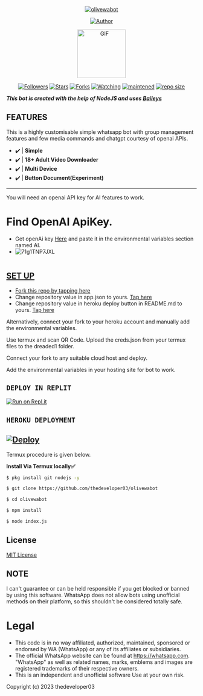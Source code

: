 
<p align="center">
 <a href="#"><img title="olivewabot" src="https://img.shields.io/badge/OLIVE WA BOT-green?colorA=%23ff0000&colorB=%23017e40&style=for-the-badge"></a>
</p>
<p align="center">
<a href="https://github.com/dinuwah"><img title="Author" src="https://img.shields.io/badge/CREATOR-THE DEVELOPER²⁰²³-green.svg?style=for-the-badge&logo=github"></a>

<p align="center">  
  <img src="https://d.top4top.io/p_1837luigd0.gif" alt="GIF" width="128" height="128"/>  
  </p>
  <p align="center">  
  <a href="https://github.com/adimas999/followers"><img title="Followers" src="https://img.shields.io/github/followers/adimas999?color=red&style=flat-square"></a>  
  <a href="https://github.com/adimas999/megumikato2/stargazers/"><img title="Stars" src="https://img.shields.io/github/stars/adimas999/BotV3?color=blue&style=flat-square"></a>  
  <a href="https://github.com/adimas999/megumikato2/network/members"><img title="Forks" src="https://img.shields.io/github/forks/adimas999/BotV3?color=red&style=flat-square"></a>  
  <a href="https://github.com/adimas999/megumikato2/watchers"><img title="Watching" src="https://img.shields.io/github/watchers/adimas999/BotV3?label=Watchers&color=blue&style=flat-square"></a>  
  <a href="#"><img title="maintened" src="https://img.shields.io/badge/maintained%3F-yes-green.svg?style=flat"></a>  
  <a href="#"><img title="repo size" src="https://img.shields.io/github/repo-size/adimas999/BotV3?style=flat-square"></a>  
  </p>

 ***This bot is created with the help of NodeJS and uses [Baileys](https://github.com/adiwajshing/Baileys)*** 
  
 ## FEATURES 
 This is a highly customisable simple whatsapp bot with group management features and few media commands and chatgpt courtesy of openai APIs. 

 - ✔️ | **Simple** 
- ✔️ | **18+ Adult Video Downloader** 
- ✔️ | **Multi Device** 
- ✔️ | **Button Document(Experiment)** 
---------

 You will need an openai API key for AI features to work. 
  
 # Find  OpenAI ApiKey. 
 - Get openAi key [Here](https://beta.openai.com/account/api-keys) and paste it in the environmental variables section named AI.
 - 
   ![71g1TNP7JXL](https://github.com/thedeveloper03/olivewabot/assets/123274423/4ad3a313-9af3-4ec4-847c-b04d82d1971a)
   <p align="center">
  <a href="#"><img src="http://readme-typing-svg.herokuapp.com?color=d1fa02&center=true&vCenter=true&multiline=false&lines=OLIVIA+OLIVE+MD+BY+THE+DEVELOPER" alt="">
   
 ## SET UP
  
 - Fork this repo by tapping  [here](https://github.com/thedeveloper03/olivewabot/fork) 
 - Change repository value in app.json to yours. [Tap here](https://github.com/thedeveloper03/olivewabot/blob/main/app.json#L18) 
 - Change repository value in heroku deploy button in  README.md to yours. [Tap here](https://github.com/thedeveloper03/olivewabot/blob/master/README.md) 
  
 Alternatively, connect your fork to your heroku account and manually add the environmental variables.  
       
 Use termux and scan QR Code. 
   Upload the creds.json from your termux files to the dreaded1 folder. 
  
 Connect your fork to any suitable cloud host and deploy. 
  
 Add the environmental variables in your hosting site for bot to work. 
 
## ```DEPLOY IN REPLIT```
[![Run on Repl.it](https://repl.it/badge/github/thedeveloper03/olivewabot)](https://repl.it/github/thedeveloper03/olivewabot)

 ## ```HEROKU DEPLOYMENT```
[![Deploy](https://www.herokucdn.com/deploy/button.svg)](https://heroku.com/deploy?template=https://github.com/thedeveloper03/olivewabot)
---------
  
 Termux procedure is given below. 
   
 **Install Via Termux locally✅** 
  
   ```bash 
 $ pkg install git nodejs -y 
 
 $ git clone https://github.com/thedeveloper03/olivewabot 
 
 $ cd olivewabot
 
 $ npm install
 
 $ node index.js 
 ``` 
  
  
 ## License 
 [MIT License](https://github.com/thedeveloper03/olivewabot/blob/main/LICENSE) 

## NOTE
I can't guarantee or can be held responsible if you get blocked or banned by using this software. WhatsApp does not allow bots using unofficial methods on their platform, so this shouldn't be considered totally safe. 

# Legal

-   This code is in no way affiliated, authorized, maintained, sponsored or endorsed by WA (WhatsApp) or any of its affiliates or subsidiaries.
-   The official WhatsApp website can be found at https://whatsapp.com. "WhatsApp" as well as related names, marks, emblems and images are registered trademarks of their respective owners.
-   This is an independent and unofficial software Use at your own risk.

  
 Copyright (c) 2023 thedeveloper03
 
